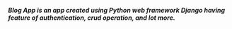***Blog App is an app created using Python web framework **Django** having feature of authentication, crud operation, and lot more.***





